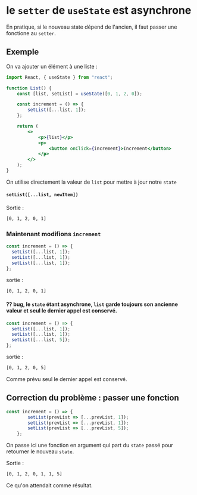 # le `setter` de `useState` est asynchrone

En pratique, si le nouveau state dépend de l'ancien, il faut passer une fonctione au `setter`.

## Exemple

On va ajouter un élément à une liste :

```jsx
import React, { useState } from "react";

function List() {
    const [list, setList] = useState([0, 1, 2, 0]);

    const increment = () => {
        setList([...list, 1]);
    };

    return (
        <>
            <p>{list}</p>
            <p>
                <button onClick={increment}>Increment</button>
            </p>
        </>
    );
}
```

On utilise directement la valeur de `list` pour mettre à jour notre `state`

#### `setList([...list, newItem])`

Sortie :

```bash
[0, 1, 2, 0, 1]
```

### Maintenant modifions `increment`

```jsx
const increment = () => {
  setList([...list, 1]);
  setList([...list, 1]);
  setList([...list, 1]);
};
```

sortie :

```bash
[0, 1, 2, 0, 1]
```

#### ?? bug, le `state` étant asynchrone, `list` garde toujours son ancienne valeur et seul le dernier appel est conservé.

```jsx
const increment = () => {
  setList([...list, 1]);
  setList([...list, 1]);
  setList([...list, 5]);
};
```

sortie :

```bash
[0, 1, 2, 0, 5]
```

Comme prévu seul le dernier appel est conservé.

## Correction du problème : passer une fonction

```jsx
const increment = () => {
        setList(prevList => [...prevList, 1]);
        setList(prevList => [...prevList, 1]);
        setList(prevList => [...prevList, 5]);
    };
```

On passe ici une fonction en argument qui part du `state` passé pour retourner le nouveau `state`.

Sortie :

```bash
[0, 1, 2, 0, 1, 1, 5]
```

Ce qu'on attendait comme résultat.